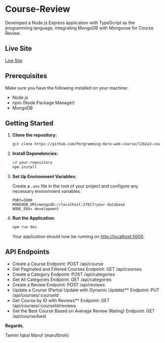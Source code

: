 # Course-Review

Developed a Node.js Express application with TypeScript as the programming language, integrating MongoDB with Mongoose for Course Review.

## Live Site

[Live Site](https://level2a2.vercel.app/)

## Prerequisites

Make sure you have the following installed on your machine:

- Node.js
- npm (Node Package Manager)
- MongoDB

## Getting Started

1. **Clone the repository:**

   ```bash
   git clone https://github.com/Porgramming-Hero-web-course/l2b2a3-course-review-marufbroh.git
   ```

2. **Install Dependencies:**

   ```bash
   cd your-repository
   npm install
   ```

3. **Set Up Environment Variables:**

   Create a `.env` file in the root of your project and configure any necessary environment variables.

   ```env
   PORT=5000
   MONGODB_URI=mongodb://localhost:27017/your-database
   NODE_ENV= development
   ```

4. **Run the Application:**

   ```bash
   npm run dev
   ```

   Your application should now be running on [http://localhost:5000](http://localhost:5000).

## API Endpoints

- Create a Course Endpoint: POST /api/course
- Get Paginated and Filtered Courses Endpoint: GET /api/courses
- Create a Category Endpoint: POST /api/categories
- Get All Categories Endpoint: GET /api/categories
- Create a Review Endpoint: POST /api/reviews
- Update a Course (Partial Update with Dynamic Update)\*\* Endpoint: PUT /api/courses/:courseId
- Get Course by ID with Reviews\*\* Endpoint: GET /api/courses/:courseId/reviews
- Get the Best Course Based on Average Review (Rating) Endpoint: GET /api/course/best

**Regards**,

Tamim Iqbal Maruf (marufbroh)
